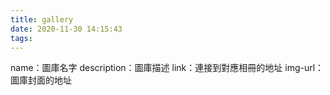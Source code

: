 ```yaml
---
title: gallery
date: 2020-11-30 14:15:43
tags:
---
```



name：圖庫名字
description：圖庫描述
link：連接到對應相冊的地址
img-url：圖庫封面的地址



